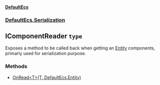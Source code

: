 #### [DefaultEcs](./DefaultEcs.md 'DefaultEcs')
### [DefaultEcs.Serialization](./DefaultEcs.md#DefaultEcs-Serialization 'DefaultEcs.Serialization')
## IComponentReader `type`
Exposes a method to be called back when getting an [Entity](./DefaultEcs-Entity.md 'DefaultEcs.Entity') components, primarly used for serialization purpose.
### Methods
- [OnRead&lt;T&gt;(T, DefaultEcs.Entity)](./DefaultEcs-Serialization-IComponentReader-OnRead-T-(T-_DefaultEcs-Entity).md 'DefaultEcs.Serialization.IComponentReader.OnRead&lt;T&gt;(T, DefaultEcs.Entity)')
